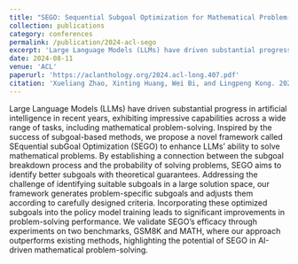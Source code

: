 ```yaml
---
title: "SEGO: Sequential Subgoal Optimization for Mathematical Problem-Solving"
collection: publications
category: conferences
permalink: /publication/2024-acl-sego
excerpt: 'Large Language Models (LLMs) have driven substantial progress in artificial intelligence in recent years, exhibiting impressive capabilities across a wide range of tasks, including mathematical problem-solving. Inspired by the success of subgoal-based methods, we propose a novel framework called SEquential subGoal Optimization (SEGO) to enhance LLMs’ ability to solve mathematical problems. By establishing a connection between the subgoal breakdown process and the probability of solving problems, SEGO aims to identify better subgoals with theoretical guarantees. Addressing the challenge of identifying suitable subgoals in a large solution space, our framework generates problem-specific subgoals and adjusts them according to carefully designed criteria. Incorporating these optimized subgoals into the policy model training leads to significant improvements in problem-solving performance. We validate SEGO’s efficacy through experiments on two benchmarks, GSM8K and MATH, where our approach outperforms existing methods, highlighting the potential of SEGO in AI-driven mathematical problem-solving.'
date: 2024-08-11
venue: 'ACL'
paperurl: 'https://aclanthology.org/2024.acl-long.407.pdf'
citation: 'Xueliang Zhao, Xinting Huang, Wei Bi, and Lingpeng Kong. 2024. SEGO: Sequential Subgoal Optimization for Mathematical Problem-Solving. In Proceedings of the 62nd Annual Meeting of the Association for Computational Linguistics (Volume 1: Long Papers), pages 7544–7565, Bangkok, Thailand. Association for Computational Linguistics.'
---
```


Large Language Models (LLMs) have driven substantial progress in artificial intelligence in recent years, exhibiting impressive capabilities across a wide range of tasks, including mathematical problem-solving. Inspired by the success of subgoal-based methods, we propose a novel framework called SEquential subGoal Optimization (SEGO) to enhance LLMs’ ability to solve mathematical problems. By establishing a connection between the subgoal breakdown process and the probability of solving problems, SEGO aims to identify better subgoals with theoretical guarantees. Addressing the challenge of identifying suitable subgoals in a large solution space, our framework generates problem-specific subgoals and adjusts them according to carefully designed criteria. Incorporating these optimized subgoals into the policy model training leads to significant improvements in problem-solving performance. We validate SEGO’s efficacy through experiments on two benchmarks, GSM8K and MATH, where our approach outperforms existing methods, highlighting the potential of SEGO in AI-driven mathematical problem-solving.
